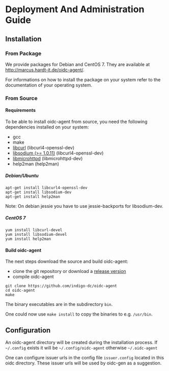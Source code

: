 # Deployment And Administration Guide
## Installation
### From Package
We provide packages for Debian and CentOS 7. They are available at
http://marcus.hardt-it.de/oidc-agent/.

For informations on how to install the package on your system refer to the
documentation of your operating system.

### From Source
#### Requirements
To be able to install oidc-agent from source, you need the following dependencies
installed on your system:
- gcc
- make
- [libcurl](https://curl.haxx.se/libcurl/) (libcurl4-openssl-dev)  
- [libsodium (>= 1.0.11)](https://download.libsodium.org/doc/) (libcurl4-openssl-dev)
- [libmicrohttpd](https://www.gnu.org/software/libmicrohttpd/) (libmicrohttpd-dev)
- help2man (help2man)

##### Debian/Ubuntu
```
apt-get install libcurl4-openssl-dev
apt-get install libsodium-dev
apt-get install help2man
```
Note: On debian jessie you have to use jessie-backports for libsodium-dev.

##### CentOS 7
```
yum install libcurl-devel
yum install libsodium-devel
yum install help2man
```

#### Build oidc-agent
The next steps download the source and build oidc-agent:
- clone the git repository or download a [release version](https://github.com/indigo-dc/oidc-agent/releases)
- compile oidc-agent
```
git clone https://github.com/indigo-dc/oidc-agent
cd oidc-agent
make
```
The binary executables are in the subdirectory `bin`.

One could now use ```make install``` to copy the binaries to e.g. `/usr/bin`.

## Configuration
An oidc-agent directory will be created during the installation process. 
If ```~/.config``` exists it will be ```~/.config/oidc-agent``` otherwise ```~/.oidc-agent```

One can configure issuer urls in the config file ```issuer.config``` located in
this oidc directory. These issuer urls will be used by oidc-gen as a suggestion.

